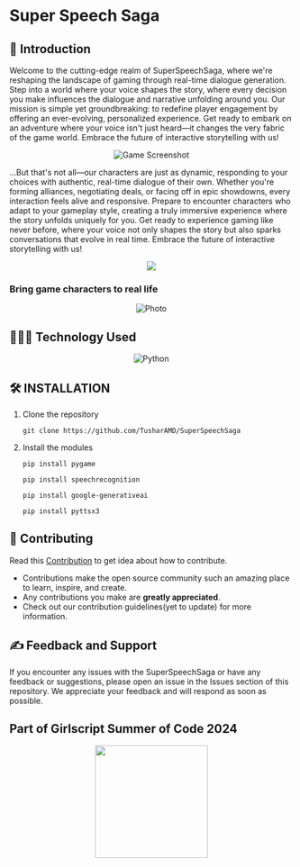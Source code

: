 # Super Speech Saga

## 📖 Introduction 
Welcome to the cutting-edge realm of SuperSpeechSaga, where we're reshaping the landscape of gaming through real-time dialogue generation. Step into a world where your voice shapes the story, where every decision you make influences the dialogue and narrative unfolding around you. Our mission is simple yet groundbreaking: to redefine player engagement by offering an ever-evolving, personalized experience. Get ready to embark on an adventure where your voice isn't just heard—it changes the very fabric of the game world. Embrace the future of interactive storytelling with us!
<p align = "center">
   <img src = "https://i.ibb.co/5svVSqH/Super-Speech-Saga-0-2-screenshot.png" alt = "Game Screenshot" />
</p>

...But that's not all—our characters are just as dynamic, responding to your choices with authentic, real-time dialogue of their own. Whether you're forming alliances, negotiating deals, or facing off in epic showdowns, every interaction feels alive and responsive. Prepare to encounter characters who adapt to your gameplay style, creating a truly immersive experience where the story unfolds uniquely for you. Get ready to experience gaming like never before, where your voice not only shapes the story but also sparks conversations that evolve in real time. Embrace the future of interactive storytelling with us!

<p align = "center">
   <a href = "https://youtu.be/Uws-0axWJnY">
   <img src="https://img.shields.io/badge/YouTube-%23FF0000.svg?style=for-the-badge&logo=YouTube&logoColor=white" />
   </a>
</p>


### Bring game characters to real life

<p align = "center">
   <img src = "https://github.com/TusharAMD/SuperSpeechSaga/assets/59115865/873e6774-8f45-4b91-b78f-0b005938ce3e" alt = "Photo" />
</p>

## 👨🏻‍💻 Technology Used
<p align="center">
   <img src="https://img.shields.io/badge/python-3670A0?style=for-the-badge&logo=python&logoColor=ffdd54" alt="Python" />
</p>

    
## 🛠️ INSTALLATION
1. Clone the repository
   ```
   git clone https://github.com/TusharAMD/SuperSpeechSaga
   ```
2. Install the modules
   ```
   pip install pygame
   ```
   ```
   pip install speechrecognition
   ```
   ```
   pip install google-generativeai
   ```
   ```
   pip install pyttsx3
   ```

## 🤝 Contributing

Read this [Contribution](CONTRIBUTION.md) to get idea about how to contribute.

- Contributions make the open source community such an amazing place to learn, inspire, and create.
- Any contributions you make are **greatly appreciated**.
- Check out our contribution guidelines(yet to update) for more information.

  
## ✍️ Feedback and Support
If you encounter any issues with the SuperSpeechSaga or have any feedback or suggestions, please open an issue in the Issues section of this repository. We appreciate your feedback and will respond as soon as possible.


## Part of Girlscript Summer of Code 2024
<p align = "center"><img width="200px" src = https://i.ibb.co/gF9Pvd4/image.png](https://github.com/TusharAMD/SuperSpeechSaga/assets/59115865/3d3f4c6c-e933-456d-b95d-d342d275861f)></img></p>

